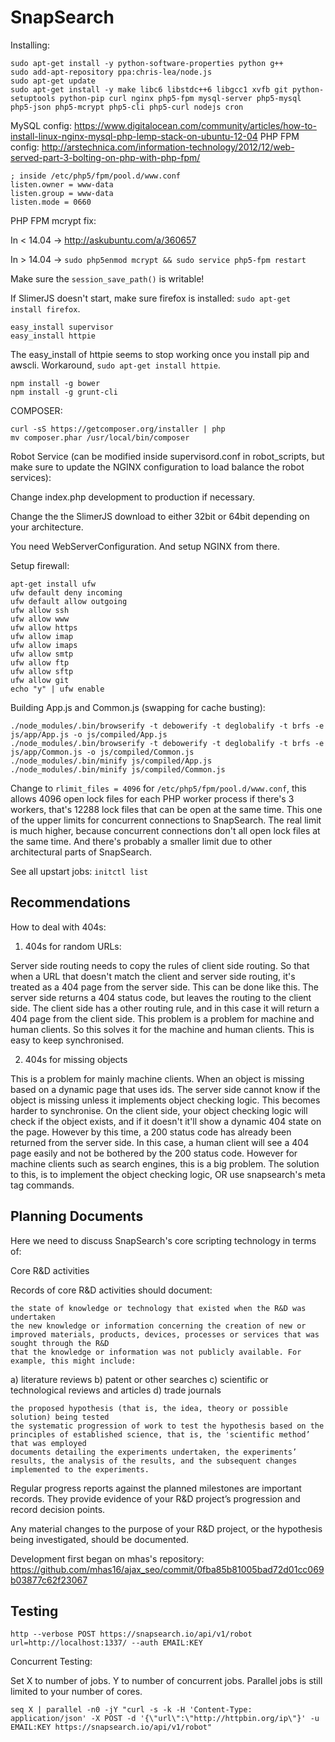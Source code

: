 SnapSearch
==========

Installing:

```
sudo apt-get install -y python-software-properties python g++
sudo add-apt-repository ppa:chris-lea/node.js
sudo apt-get update
sudo apt-get install -y make libc6 libstdc++6 libgcc1 xvfb git python-setuptools python-pip curl nginx php5-fpm mysql-server php5-mysql php5-json php5-mcrypt php5-cli php5-curl nodejs cron
```

MySQL config: 
https://www.digitalocean.com/community/articles/how-to-install-linux-nginx-mysql-php-lemp-stack-on-ubuntu-12-04
PHP FPM config:
http://arstechnica.com/information-technology/2012/12/web-served-part-3-bolting-on-php-with-php-fpm/

```
; inside /etc/php5/fpm/pool.d/www.conf
listen.owner = www-data
listen.group = www-data
listen.mode = 0660
```

PHP FPM mcrypt fix:

In < 14.04 -> http://askubuntu.com/a/360657

In > 14.04 -> `sudo php5enmod mcrypt && sudo service php5-fpm restart`

Make sure the `session_save_path()` is writable!

If SlimerJS doesn't start, make sure firefox is installed: `sudo apt-get install firefox`.

```
easy_install supervisor
easy_install httpie
```

The easy_install of httpie seems to stop working once you install pip and awscli. Workaround, `sudo apt-get install httpie`.

```
npm install -g bower
npm install -g grunt-cli
```

COMPOSER:

```
curl -sS https://getcomposer.org/installer | php
mv composer.phar /usr/local/bin/composer
```

Robot Service (can be modified inside supervisord.conf in robot_scripts, but make sure to update the NGINX configuration to load balance the robot services):

Change index.php development to production if necessary.

Change the the SlimerJS download to either 32bit or 64bit depending on your architecture.

You need WebServerConfiguration. And setup NGINX from there.

Setup firewall:

```
apt-get install ufw
ufw default deny incoming
ufw default allow outgoing
ufw allow ssh
ufw allow www
ufw allow https
ufw allow imap
ufw allow imaps
ufw allow smtp
ufw allow ftp
ufw allow sftp
ufw allow git
echo "y" | ufw enable
```

Building App.js and Common.js (swapping for cache busting):

```
./node_modules/.bin/browserify -t debowerify -t deglobalify -t brfs -e js/app/App.js -o js/compiled/App.js
./node_modules/.bin/browserify -t debowerify -t deglobalify -t brfs -e js/app/Common.js -o js/compiled/Common.js
./node_modules/.bin/minify js/compiled/App.js
./node_modules/.bin/minify js/compiled/Common.js
```

Change to `rlimit_files = 4096` for `/etc/php5/fpm/pool.d/www.conf`, this allows 4096 open lock files for each PHP worker process if there's 3 workers, that's 12288 lock files that can be open at the same time. This one of the upper limits for concurrent connections to SnapSearch. The real limit is much higher, because concurrent connections don't all open lock files at the same time. And there's probably a smaller limit due to other architectural parts of SnapSearch.

See all upstart jobs: `initctl list`

Recommendations
---------------

How to deal with 404s:

1. 404s for random URLs:

Server side routing needs to copy the rules of client side routing. So that when a URL that doesn't match the client and server side routing, it's treated as a 404 page from the server side. This can be done like this. The server side returns a 404 status code, but leaves the routing to the client side. The client side has a other routing rule, and in this case it will return a 404 page from the client side.
This problem is a problem for machine and human clients. So this solves it for the machine and human clients.
This is easy to keep synchronised.

2. 404s for missing objects

This is a problem for mainly machine clients.
When an object is missing based on a dynamic page that uses ids. The server side cannot know if the object is missing unless it implements object checking logic. This becomes harder to synchronise.
On the client side, your object checking logic will check if the object exists, and if it doesn't it'll show a dynamic 404 state on the page. However by this time, a 200 status code has already been returned from the server side.
In this case, a human client will see a 404 page easily and not be bothered by the 200 status code. However for machine clients such as search engines, this is a big problem. The solution to this, is to implement the object checking logic, OR use snapsearch's meta tag commands.

Planning Documents
------------------

Here we need to discuss SnapSearch's core scripting technology in terms of:

 Core R&D activities

Records of core R&D activities should document: 

    the state of knowledge or technology that existed when the R&D was undertaken
    the new knowledge or information concerning the creation of new or improved materials, products, devices, processes or services that was sought through the R&D
    that the knowledge or information was not publicly available. For example, this might include:

a) literature reviews
b) patent or other searches
c) scientific or technological reviews and articles
d) trade journals

    the proposed hypothesis (that is, the idea, theory or possible solution) being tested
    the systematic progression of work to test the hypothesis based on the principles of established science, that is, the 'scientific method’ that was employed
    documents detailing the experiments undertaken, the experiments’ results, the analysis of the results, and the subsequent changes implemented to the experiments.

Regular progress reports against the planned milestones are important records. They provide evidence of your R&D project’s progression and record decision points.

Any material changes to the purpose of your R&D project, or the hypothesis being investigated, should be documented.

Development first began on mhas's repository: https://github.com/mhas16/ajax_seo/commit/0fba85b81005bad72d01cc069b03877c62f23067

Testing
-------

```
http --verbose POST https://snapsearch.io/api/v1/robot url=http://localhost:1337/ --auth EMAIL:KEY
```

Concurrent Testing:

Set X to number of jobs. Y to number of concurrent jobs. Parallel jobs is still limited to your number of cores.

```
seq X | parallel -n0 -jY "curl -s -k -H 'Content-Type: application/json' -X POST -d '{\"url\":\"http://httpbin.org/ip\"}' -u EMAIL:KEY https://snapsearch.io/api/v1/robot"
```